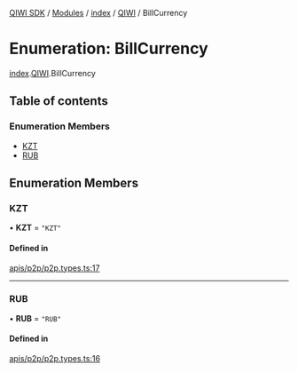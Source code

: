 [QIWI SDK](../README.md) / [Modules](../modules.md) / [index](../modules/index.md) / [QIWI](../modules/index.QIWI.md) / BillCurrency

# Enumeration: BillCurrency

[index](../modules/index.md).[QIWI](../modules/index.QIWI.md).BillCurrency

## Table of contents

### Enumeration Members

- [KZT](index.QIWI.BillCurrency.md#kzt)
- [RUB](index.QIWI.BillCurrency.md#rub)

## Enumeration Members

### KZT

• **KZT** = ``"KZT"``

#### Defined in

[apis/p2p/p2p.types.ts:17](https://github.com/AlexXanderGrib/node-qiwi-sdk/blob/501d75e/src/apis/p2p/p2p.types.ts#L17)

___

### RUB

• **RUB** = ``"RUB"``

#### Defined in

[apis/p2p/p2p.types.ts:16](https://github.com/AlexXanderGrib/node-qiwi-sdk/blob/501d75e/src/apis/p2p/p2p.types.ts#L16)
